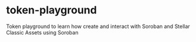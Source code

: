 # token-playground
Token playground to learn how create and interact with Soroban and Stellar Classic Assets using Soroban 
